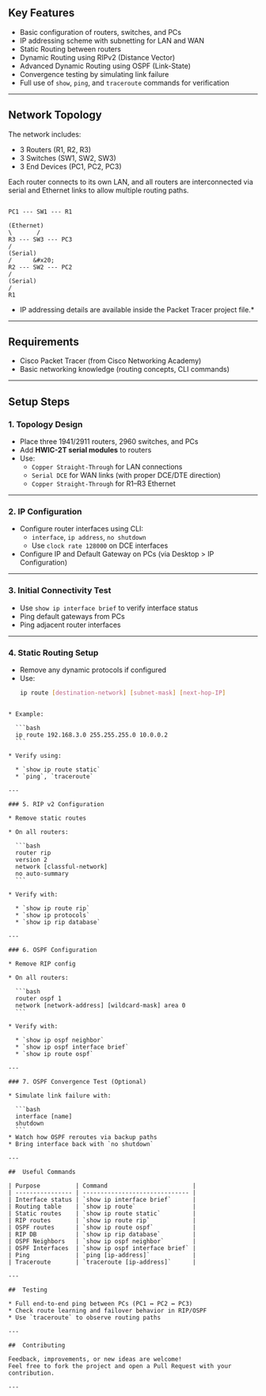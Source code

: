 ##  Key Features

-  Basic configuration of routers, switches, and PCs
-  IP addressing scheme with subnetting for LAN and WAN
-  Static Routing between routers
-  Dynamic Routing using RIPv2 (Distance Vector)
-  Advanced Dynamic Routing using OSPF (Link-State)
-  Convergence testing by simulating link failure
-  Full use of `show`, `ping`, and `traceroute` commands for verification

---

##  Network Topology

The network includes:

- 3 Routers (R1, R2, R3)
- 3 Switches (SW1, SW2, SW3)
- 3 End Devices (PC1, PC2, PC3)

Each router connects to its own LAN, and all routers are interconnected via serial and Ethernet links to allow multiple routing paths.

```

PC1 --- SW1 --- R1

(Ethernet)
\       /
R3 --- SW3 --- PC3
/
(Serial)
/      &#x20;
R2 --- SW2 --- PC2
/
(Serial)
/
R1

````

* IP addressing details are available inside the Packet Tracer project file.*

---

##  Requirements

- Cisco Packet Tracer (from Cisco Networking Academy)
- Basic networking knowledge (routing concepts, CLI commands)

---

##  Setup Steps

### 1. Topology Design

- Place three 1941/2911 routers, 2960 switches, and PCs
- Add **HWIC-2T serial modules** to routers
- Use:
  - `Copper Straight-Through` for LAN connections
  - `Serial DCE` for WAN links (with proper DCE/DTE direction)
  - `Copper Straight-Through` for R1–R3 Ethernet

---

### 2. IP Configuration

- Configure router interfaces using CLI:
  - `interface`, `ip address`, `no shutdown`
  - Use `clock rate 128000` on DCE interfaces
- Configure IP and Default Gateway on PCs (via Desktop > IP Configuration)

---

### 3. Initial Connectivity Test

- Use `show ip interface brief` to verify interface status
- Ping default gateways from PCs
- Ping adjacent router interfaces

---

### 4. Static Routing Setup

- Remove any dynamic protocols if configured
- Use:
  ```bash
  ip route [destination-network] [subnet-mask] [next-hop-IP]
````

* Example:

  ```bash
  ip route 192.168.3.0 255.255.255.0 10.0.0.2
  ```

* Verify using:

  * `show ip route static`
  * `ping`, `traceroute`

---

### 5. RIP v2 Configuration

* Remove static routes

* On all routers:

  ```bash
  router rip
  version 2
  network [classful-network]
  no auto-summary
  ```

* Verify with:

  * `show ip route rip`
  * `show ip protocols`
  * `show ip rip database`

---

### 6. OSPF Configuration

* Remove RIP config

* On all routers:

  ```bash
  router ospf 1
  network [network-address] [wildcard-mask] area 0
  ```

* Verify with:

  * `show ip ospf neighbor`
  * `show ip ospf interface brief`
  * `show ip route ospf`

---

### 7. OSPF Convergence Test (Optional)

* Simulate link failure with:

  ```bash
  interface [name]
  shutdown
  ```
* Watch how OSPF reroutes via backup paths
* Bring interface back with `no shutdown`

---

##  Useful Commands

| Purpose          | Command                        |
| ---------------- | ------------------------------ |
| Interface status | `show ip interface brief`      |
| Routing table    | `show ip route`                |
| Static routes    | `show ip route static`         |
| RIP routes       | `show ip route rip`            |
| OSPF routes      | `show ip route ospf`           |
| RIP DB           | `show ip rip database`         |
| OSPF Neighbors   | `show ip ospf neighbor`        |
| OSPF Interfaces  | `show ip ospf interface brief` |
| Ping             | `ping [ip-address]`            |
| Traceroute       | `traceroute [ip-address]`      |

---

##  Testing

* Full end-to-end ping between PCs (PC1 ↔ PC2 ↔ PC3)
* Check route learning and failover behavior in RIP/OSPF
* Use `traceroute` to observe routing paths

---

##  Contributing

Feedback, improvements, or new ideas are welcome!
Feel free to fork the project and open a Pull Request with your contribution.

---
